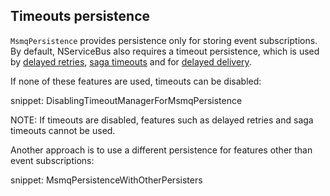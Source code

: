 ## Timeouts persistence

`MsmqPersistence` provides persistence only for storing event subscriptions. By default, NServiceBus also requires a timeout persistence, which is used by [delayed retries](/nservicebus/recoverability/#delayed-retries), [saga timeouts](/nservicebus/sagas/timeouts.md) and for [delayed delivery](/nservicebus/messaging/delayed-delivery.md).

If none of these features are used, timeouts can be disabled:

snippet: DisablingTimeoutManagerForMsmqPersistence

NOTE: If timeouts are disabled, features such as delayed retries and saga timeouts cannot be used.

Another approach is to use a different persistence for features other than event subscriptions:

snippet: MsmqPersistenceWithOtherPersisters

